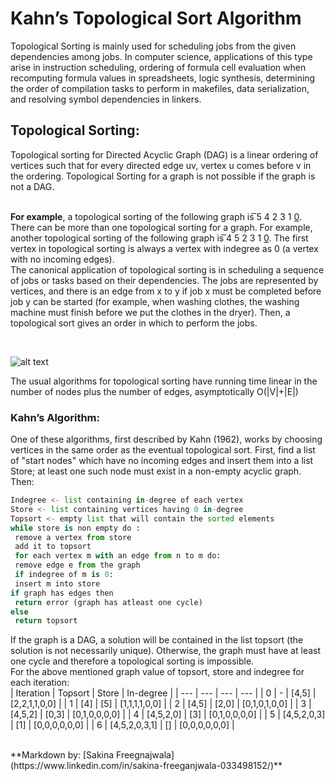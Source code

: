 # Kahn’s Topological Sort Algorithm

Topological Sorting is mainly used for scheduling jobs from the given dependencies among jobs. In computer science, applications of this type arise in instruction scheduling, ordering of formula cell evaluation when recomputing formula values in spreadsheets, logic synthesis, determining the order of compilation tasks to perform in makefiles, data serialization, and resolving symbol dependencies in linkers.

## Topological Sorting:

Topological sorting for Directed Acyclic Graph (DAG) is a linear ordering of vertices such that for
every directed edge uv, vertex u comes before v in the ordering. Topological Sorting for a graph
is not possible if the graph is not a DAG.
<br>
<br>

**For example**, a topological sorting of the following graph is ͞5 4 2 3 1 0͟. There can be more
than one topological sorting for a graph. For example, another topological sorting of the
following graph is ͞4 5 2 3 1 0͟. The first vertex in topological sorting is always a vertex with indegree
as 0 (a vertex with no incoming edges).
<br>
The canonical application of topological sorting is in scheduling a sequence of jobs or tasks
based on their dependencies. The jobs are represented by vertices, and there is an edge
from x to y if job x must be completed before job y can be started (for example, when washing
clothes, the washing machine must finish before we put the clothes in the dryer). Then, a
topological sort gives an order in which to perform the jobs.

<br>

![alt text](https://www.geeksforgeeks.org/wp-content/uploads/graph.png "Graph")

The usual algorithms for topological sorting have running time linear in the number of nodes
plus the number of edges, asymptotically O(|V|+|E|) 

### Kahn’s Algorithm:
One of these algorithms, first described by Kahn (1962), works by choosing vertices in the same
order as the eventual topological sort. First, find a list of "start nodes" which have no incoming
edges and insert them into a list Store; at least one such node must exist in a non-empty acyclic
graph. Then:
<br>

```python
Indegree <- list containing in-degree of each vertex
Store <- list containing vertices having 0 in-degree
Topsort <- empty list that will contain the sorted elements
while store is non empty do :
 remove a vertex from store
 add it to topsort
 for each vertex m with an edge from n to m do:
 remove edge e from the graph
 if indegree of m is 0:
 insert m into store
if graph has edges then
 return error (graph has atleast one cycle)
else
 return topsort
```

If the graph is a DAG, a solution will be contained in the list topsort (the solution is not
necessarily unique). Otherwise, the graph must have at least one cycle and therefore a
topological sorting is impossible.
<br>
For the above mentioned graph value of topsort, store and indegree for each iteration:
<br>
| Iteration | Topsort | Store | In-degree |
| --- | --- | --- | --- |
| 0 | - | [4,5] | [2,2,1,1,0,0] |
| 1 | [4] | [5] | [1,1,1,1,0,0] |
| 2 | [4,5] | [2,0] | [0,1,0,1,0,0] |
| 3 | [4,5,2] | [0,3] | [0,1,0,0,0,0] |
| 4 | [4,5,2,0] | [3] | [0,1,0,0,0,0] |
| 5 | [4,5,2,0,3] | [1] | [0,0,0,0,0,0] |
| 6 | [4,5,2,0,3,1] | [] | [0,0,0,0,0,0] |

<br>
**Markdown by: [Sakina Freegnajwala](https://www.linkedin.com/in/sakina-freeganjwala-033498152/)**